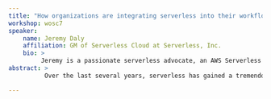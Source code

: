 ```yaml
---
title: "How organizations are integrating serverless into their workflows and where improvements can be made"
workshop: wosc7
speaker:
    name: Jeremy Daly
    affiliation: GM of Serverless Cloud at Serverless, Inc.
    bio: >
         Jeremy is a passionate serverless advocate, an AWS Serverless Hero, and a senior technology leader with more than 20 years of experience building web and mobile applications. He is an active member of the serverless community, creating and contributing to open source serverless projects, and a regular speaker on conference stages around the world. Jeremy also writes extensively about serverless on his blog (jeremydaly.com), publishes Off-by-none, a weekly email newsletter that focuses on all things serverless (offbynone.io), and cohosts the Serverless Chats Podcast (serverlesschats.com). He is currently the GM of Serverless Cloud at Serverless, Inc.
abstract: >
          Over the last several years, serverless has gained a tremendous amount of traction among organizations large and small. From the scrappy, one-person startup, to the Fortune 500 enterprise, serverless has changed the way developers are building, deploying, and maintaining their applications. However, the rapid speed of that change has left most of them with a patchwork of tools, frameworks, and practices. At best, this is suboptimal, and at worst, it's completely unsustainable. In this talk, we'll look at how organizations are integrating serverless into their workflows and discuss where improvements can be made to tooling, CI/CD, and other processes to optimize developer productivity and dramatically reduce time-to-value (TTV) and total cost of ownership (TCO).

---
```

